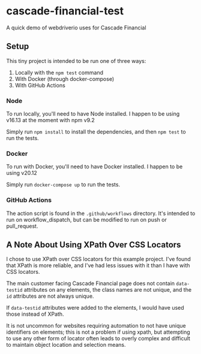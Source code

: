 # cascade-financial-test
A quick demo of webdriverio uses for Cascade Financial

## Setup
This tiny project is intended to be run one of three ways:
1. Locally with the `npm test` command
2. With Docker (through docker-compose)
3. With GitHub Actions

### Node
To run locally, you'll need to have Node installed.  I happen to be using v16.13 at the moment with npm v9.2

Simply run `npm install` to install the dependencies, and then `npm test` to run the tests.

### Docker
To run with Docker, you'll need to have Docker installed.  I happen to be using v20.12

Simply run `docker-compose up` to run the tests.

### GitHub Actions
The action script is found in the `.github/workflows` directory.  It's intended to run on workflow_dispatch, but can be modified to run on push or pull_request.

## A Note About Using XPath Over CSS Locators
I chose to use XPath over CSS locators for this example project.  I've found that XPath is more reliable, and I've had less issues with it than I have with CSS locators.

The main customer facing Cascade Financial page does not contain `data-testid` attributes on any elements, the class names are not unique, and the `id` attributes are not always unique.

If `data-testid` attributes were added to the elements, I would have used those instead of XPath.

It is not uncommon for websites requiring automation to not have unique identifiers on elements; this is not a problem if using xpath, but attempting to use any other form of locator often leads to overly complex and difficult to maintain object location and selection means.